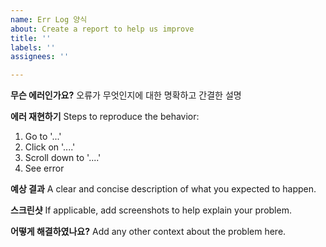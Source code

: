 ```yaml
---
name: Err Log 양식
about: Create a report to help us improve
title: ''
labels: ''
assignees: ''

---
```


**무슨 에러인가요?**
오류가 무엇인지에 대한 명확하고 간결한 설명

**에러 재현하기**
Steps to reproduce the behavior:
1. Go to '...'
2. Click on '....'
3. Scroll down to '....'
4. See error

**예상 결과**
A clear and concise description of what you expected to happen.

**스크린샷**
If applicable, add screenshots to help explain your problem.

**어떻게 해결하였나요?**
Add any other context about the problem here.
